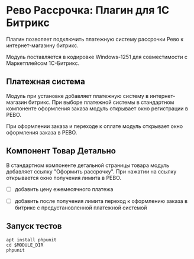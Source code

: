 # Рево Рассрочка: Плагин для 1С Битрикс 

Плагин позволяет подключить платежную систему 
рассрочки Рево к интернет-магазину битрикс. 

Модуль поставляется в кодировке Windows-1251 для совместимости с Маркетплейсом 1С-Битрикс.

## Платежная система

Модуль при установке добавляет платежную систему в интернет-магазин битрикс.
При выборе платежной системы в стандартном компоненте оформления заказа модуль 
открывает окно регистрации в РЕВО.

При оформлении заказа и переходе к оплате модуль открывает окно оформления заказа в РЕВО.

## Компонент Товар Детально

В стандартном компоненте детальной страницы товара модуль добавляет ссылку "Оформить рассрочку".
При нажатии на ссылку открывается окно получения лимита в РЕВО.

- [ ] добавить цену ежемесячного платежа
- [ ] добавить после получения лимита переход к оформлению заказа в битрикс с предустановленной платежной системой
 

## Запуск тестов

```
apt install phpunit
cd $MODULE_DIR
phpunit
```